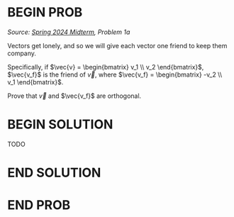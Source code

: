# BEGIN PROB

<i>Source: [Spring 2024 Midterm](../sp24-midterm/index.html), Problem 1a</i>

Vectors get lonely, and so we will give each vector one friend to keep them company.

Specifically, if $\vec{v} = \begin{bmatrix} v_1 \\ v_2 \end{bmatrix}$, $\vec{v_f}$ is the friend of $\vec{v}$, where $\vec{v_f} = \begin{bmatrix} -v_2 \\ v_1 \end{bmatrix}$.

Prove that $\vec{v}$ and $\vec{v_f}$ are orthogonal.

# BEGIN SOLUTION

TODO

# END SOLUTION

# END PROB